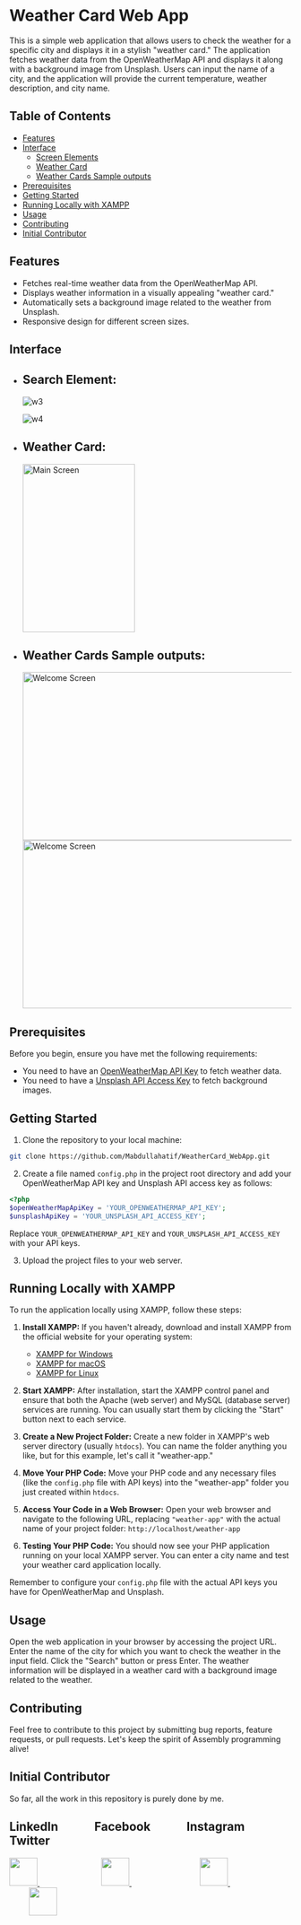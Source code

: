 # Weather Card Web App

This is a simple web application that allows users to check the weather for a specific city and displays it in a stylish "weather card." The application fetches weather data from the OpenWeatherMap API and displays it along with a background image from Unsplash. Users can input the name of a city, and the application will provide the current temperature, weather description, and city name.

## Table of Contents

- [Features](#features)
- [Interface](#interface)
  - [Screen Elements](#screen-elements)
  - [Weather Card](#weather-card)
  - [Weather Cards Sample outputs](#weather-cards-sample-outputs)
- [Prerequisites](#prerequisites)
- [Getting Started](#getting-started)
- [Running Locally with XAMPP](#running-locally-with-xampp)
- [Usage](#usage)
- [Contributing](#contributing)
- [Initial Contributor](#initial-contributor)

## Features

- Fetches real-time weather data from the OpenWeatherMap API.
- Displays weather information in a visually appealing "weather card."
- Automatically sets a background image related to the weather from Unsplash.
- Responsive design for different screen sizes.

## Interface

 - ## **Search Element**: <br>
      ![w3](https://github.com/Mabdullahatif/WeatherCard_WebApp/assets/113658337/109f2bb8-04ef-44b3-a8e6-fc8ce5df5994)
   
      ![w4](https://github.com/Mabdullahatif/WeatherCard_WebApp/assets/113658337/2a219903-1f32-42ec-bf4f-1a52555f9b2b)

- ## **Weather Card**: <br>
     <img src="https://github.com/Mabdullahatif/WeatherCard_WebApp/assets/113658337/09dd3ac5-4e54-4c6a-8740-7290beec14e9" alt="Main Screen" width="200" height="300">

- ## **Weather Cards Sample outputs**: <br>
     <img src="https://github.com/Mabdullahatif/WeatherCard_WebApp/assets/113658337/e859dc0a-2a2d-44b4-ae59-79ff632b330c" alt="Welcome Screen" width="600" height="300">
     <img src="https://github.com/Mabdullahatif/WeatherCard_WebApp/assets/113658337/c54b87c9-ef70-495d-ba2c-5ff544d1595a" alt="Welcome Screen" width="600" height="300">


## Prerequisites

Before you begin, ensure you have met the following requirements:

- You need to have an [OpenWeatherMap API Key](https://openweathermap.org/api) to fetch weather data.
- You need to have a [Unsplash API Access Key](https://unsplash.com/developers) to fetch background images.

## Getting Started

1. Clone the repository to your local machine:

```bash
git clone https://github.com/Mabdullahatif/WeatherCard_WebApp.git
```

2. Create a file named `config.php` in the project root directory and add your OpenWeatherMap API key and Unsplash API access key as follows:

```php
<?php
$openWeatherMapApiKey = 'YOUR_OPENWEATHERMAP_API_KEY';
$unsplashApiKey = 'YOUR_UNSPLASH_API_ACCESS_KEY';
```

Replace `YOUR_OPENWEATHERMAP_API_KEY` and `YOUR_UNSPLASH_API_ACCESS_KEY` with your API keys.

3. Upload the project files to your web server.

## Running Locally with XAMPP

To run the application locally using XAMPP, follow these steps:

1. **Install XAMPP:**
   If you haven't already, download and install XAMPP from the official website for your operating system:
   - [XAMPP for Windows](https://www.apachefriends.org/index.html)
   - [XAMPP for macOS](https://www.apachefriends.org/index.html)
   - [XAMPP for Linux](https://www.apachefriends.org/index.html)

2. **Start XAMPP:**
   After installation, start the XAMPP control panel and ensure that both the Apache (web server) and MySQL (database server) services are running. You can usually start them by clicking the "Start" button next to each service.

3. **Create a New Project Folder:**
   Create a new folder in XAMPP's web server directory (usually `htdocs`). You can name the folder anything you like, but for this example, let's call it "weather-app."

4. **Move Your PHP Code:**
   Move your PHP code and any necessary files (like the `config.php` file with API keys) into the "weather-app" folder you just created within `htdocs`.

5. **Access Your Code in a Web Browser:**
   Open your web browser and navigate to the following URL, replacing `"weather-app"` with the actual name of your project folder:
   `http://localhost/weather-app`

6. **Testing Your PHP Code:**
   You should now see your PHP application running on your local XAMPP server. You can enter a city name and test your weather card application locally.

Remember to configure your `config.php` file with the actual API keys you have for OpenWeatherMap and Unsplash.

## Usage

Open the web application in your browser by accessing the project URL.
Enter the name of the city for which you want to check the weather in the input field.
Click the "Search" button or press Enter.
The weather information will be displayed in a weather card with a background image related to the weather.

## Contributing

Feel free to contribute to this project by submitting bug reports, feature requests, or pull requests. Let's keep the spirit of Assembly programming alive!

## Initial Contributor

So far, all the work in this repository is purely done by me.

## LinkedIn &nbsp; &nbsp; &nbsp; &nbsp; &nbsp; &nbsp; Facebook &nbsp; &nbsp; &nbsp; &nbsp; &nbsp; &nbsp; Instagram &nbsp; &nbsp; &nbsp; &nbsp; &nbsp; &nbsp; Twitter
<a href="https://www.linkedin.com/in/muhammad-abdullah-atif/">
    <img height="50" src="https://cdn2.iconfinder.com/data/icons/social-icon-3/512/social_style_3_in-306.png"/>
</a> &nbsp; &nbsp; &nbsp; &nbsp; &nbsp; &nbsp;&nbsp; &nbsp; &nbsp; &nbsp; &nbsp; &nbsp;&nbsp; &nbsp;&nbsp;&nbsp;

<a href="https://www.facebook.com/abdullahatif362/">
    <img height="50" src="https://cdn0.iconfinder.com/data/icons/social-flat-rounded-rects/512/facebook-64.png"/>
</a> &nbsp; &nbsp; &nbsp; &nbsp; &nbsp; &nbsp;&nbsp; &nbsp; &nbsp; &nbsp; &nbsp; &nbsp;&nbsp; &nbsp;&nbsp;&nbsp;&nbsp;&nbsp;&nbsp;

<a href="https://www.instagram.com/abdullah._.atif/">
    <img height="50" src="https://cdn2.iconfinder.com/data/icons/social-media-applications/64/social_media_applications_3-instagram-64.png"/>
</a> &nbsp; &nbsp; &nbsp; &nbsp; &nbsp; &nbsp;&nbsp; &nbsp; &nbsp; &nbsp; &nbsp; &nbsp;&nbsp; &nbsp;&nbsp;&nbsp;&nbsp;&nbsp; &nbsp;&nbsp;

<a href="https://www.twitter.com/abd_allah_atif/">
    <img height="50" src="https://cdn2.iconfinder.com/data/icons/threads-by-instagram/24/x-logo-twitter-new-brand-64.png"/>
</a>
